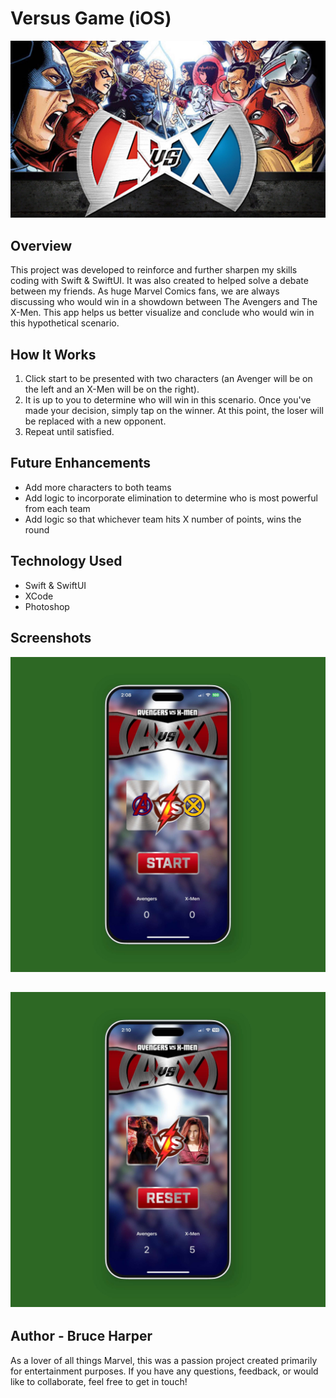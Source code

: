 # Versus Game (iOS)

![](https://github.com/brucec0des/Versus-Game/blob/main/ASSETS/nd5viggsokr31.jpg)

## Overview
This project was developed to reinforce and further sharpen my skills coding with Swift & SwiftUI. It was also created to helped solve a debate between my friends. As huge Marvel Comics fans, we are always discussing who would win in a showdown between The Avengers and The X-Men. This app helps us better visualize and conclude who would win in this hypothetical scenario.

## How It Works
1. Click start to be presented with two characters (an Avenger will be on the left and an X-Men will be on the right).
2. It is up to you to determine who will win in this scenario. Once you've made your decision, simply tap on the winner. At this point, the loser will be replaced with a new opponent.
3. Repeat until satisfied.

## Future Enhancements

- Add more characters to both teams
- Add logic to incorporate elimination to determine who is most powerful from each team
- Add logic so that whichever team hits X number of points, wins the round

## Technology Used 

- Swift & SwiftUI
- XCode
- Photoshop

## Screenshots
![](https://github.com/brucec0des/Versus-Game/blob/main/ASSETS/versus1.jpg)

![](https://github.com/brucec0des/Versus-Game/blob/main/ASSETS/versus2.jpg)
---
## Author - Bruce Harper
As a lover of all things Marvel, this was a passion project created primarily for entertainment purposes. If you have any questions, feedback, or would like to collaborate, feel free to get in touch!

